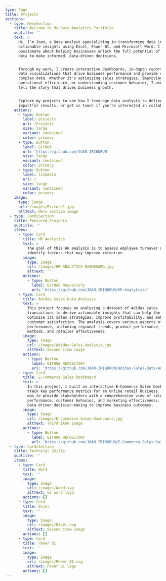 ```yaml
---
type: Page
title: Projects
sections:
  - type: HeroSection
    title: Welcome to My Data Analytics Portfolio
    subtitle: ''
    text: >
      Hi, I’m Joan, a Data Analyst specializing in transforming data into clear,
      actionable insights using Excel, Power BI, and Microsoft Word. I am
      passionate about helping businesses unlock the full potential of their
      data to make informed, data-driven decisions.


      Through my work, I create interactive dashboards, in-depth reports, and
      data visualizations that drive business performance and provide clarity on
      complex data. Whether it's optimizing sales strategies, improving
      operational efficiency, or understanding customer behavior, I use data to
      tell the story that drives business growth.


      Explore my projects to see how I leverage data analysis to deliver
      impactful results, or get in touch if you’re interested in collaborating.
    actions:
      - type: Button
        label: projects
        url: /Projects
        size: large
        variant: contained
        color: primary
      - type: Button
        label: GitHub
        url: 'https://github.com/JOAN-IRIBURUN'
        size: large
        variant: contained
        color: primary
      - type: Button
        label: linkedin
        url: /
        size: large
        variant: contained
        color: primary
    image:
      type: Image
      url: /images/Picture1.jpg
      altText: Hero section image
  - type: CardsSection
    title: Featured Projects
    subtitle: ''
    items:
      - type: Card
        title: HR Analytics
        text: >
          The goal of this HR analysis is to assess employee turnover and
          identify factors that may improve retention.
        image:
          type: Image
          url: /images/HR-ANALYTICS-DASHBOARD.jpg
          altText: ''
        actions:
          - type: Button
            label: GitHub Repository
            url: 'https://github.com/JOAN-IRIBURUN/HR-Analytics/'
      - type: Card
        title: Adidas Sales Data Analysis
        text: >
          This project focuses on analyzing a dataset of Adidas sales
          transactions to derive actionable insights that can help the company
          optimize its sales strategies, improve profitability, and enhance
          customer satisfaction. The analysis covers various aspects of sales
          performance, including regional trends, product performance, sales
          methods, and retailer effectiveness.
        image:
          type: Image
          url: /images/Adidas-Sales-Analysis.jpg
          altText: Second item image
        actions:
          - type: Button
            label: GITHUB REPOSITORY
            url: 'https://github.com/JOAN-IRIBURUN/Adidas-Sales-Data-Analysis/'
      - type: Card
        title: E-Commerce Sales Dashboard
        text: >
          In this project, I built an interactive E-Commerce Sales Dashboard to
          track key performance metrics for an online retail business. The goal
          was to provide stakeholders with a comprehensive view of sales
          performance, customer behavior, and marketing effectiveness, enabling
          data-driven decision-making to improve business outcomes.
        image:
          type: Image
          url: /images/E-Commerce-Sales-Dashboard.jpg
          altText: Third item image
        actions:
          - type: Button
            label: GITHUB REPOSITORY
            url: 'https://github.com/JOAN-IRIBURUN/E-Commerce-Sales-Dashboard/'
  - type: CardsSection
    title: Technical Skills
    subtitle: ''
    items:
      - type: Card
        title: Word
        text: ''
        image:
          type: Image
          url: /images/Word.svg
          altText: ms word logo
        actions: []
      - type: Card
        title: Excel
        text: ''
        image:
          type: Image
          url: /images/Excel.svg
          altText: Second item image
        actions: []
      - type: Card
        title: Power BI
        text: ''
        image:
          type: Image
          url: /images/Power BI.svg
          altText: Power bi logo
        actions: []
---
```

